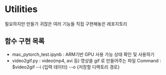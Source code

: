 # Utilities
필요하지만 만들기 귀찮은 여러 기능들 직접 구현해놓은 레포지토리

## 함수 구현 목록
- mac_pytorch_test.ipynb : ARM기반 GPU 사용 가능 상태 확인 및 사용하기
- video2gif.py : video(mp4, avi 등) 영상을 gif 로 만들어주는 파일 Command : $video2gif --i {입력 데이터} --o {저장할 디렉토리 경로}
